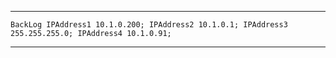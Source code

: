 <hr>

``` BackLog IPAddress1 10.1.0.200; IPAddress2 10.1.0.1; IPAddress3 255.255.255.0; IPAddress4 10.1.0.91; ```

<hr>

